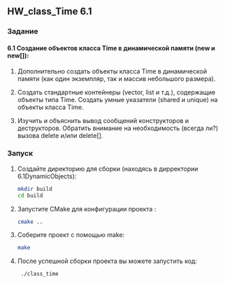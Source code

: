 ## HW_class_Time 6.1

### Задание
#### 6.1 Создание объектов класса Time в динамической памяти (new и new[]):

1. Дополнительно создать объекты класса Time в динамической памяти (как один экземпляр, так и массив небольшого размера).

2. Создать стандартные контейнеры (vector, list и т.д.), содержащие объекты типа Time. Создать умные указатели (shared и unique) на объекты класса Time.

3. Изучить и объяснить вывод сообщений конструкторов и деструкторов. Обратить внимание на необходимость (всегда ли?) вызова delete и/или delete[].


### Запуск
1. Создайте директорию для сборки (находясь в дирректории 6.1DynamicObjects):
   ```sh
   mkdir build
   cd build
   ```
2. Запустите CMake для конфигурации проекта :
   
   ```sh
   cmake ..
   ```

3. Соберите проект с помощью make:
   ```sh
   make
   ```
4. После успешной сборки проекта вы можете запустить код:
   ```sh
    ./class_time
   ```
